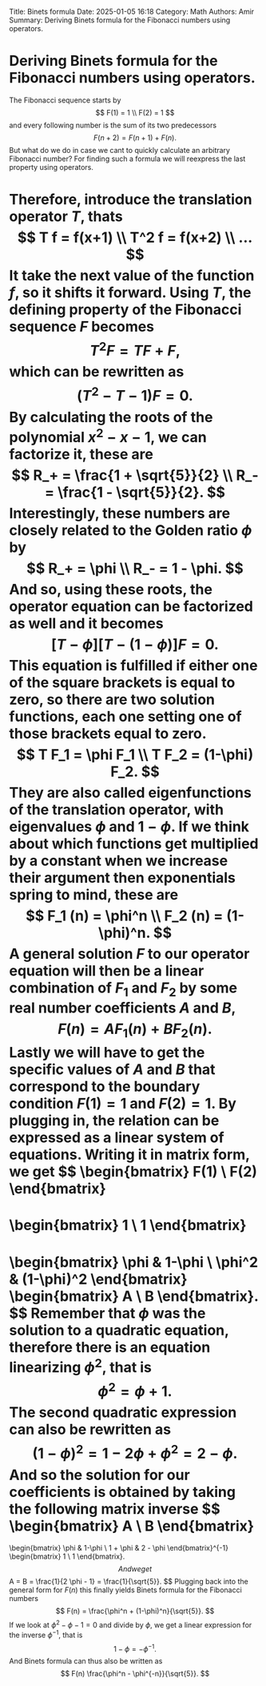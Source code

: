 Title: Binets formulaDate: 2025-01-05 16:18Category: MathAuthors: AmirSummary: Deriving Binets formula for the Fibonacci numbers using operators.# Deriving Binets formula for the Fibonacci numbers using operators.The Fibonacci sequence starts by$$	F(1) = 1 \\	F(2) = 1$$and every following number is the sum of its two predecessors$$	F(n+2) = F(n+1) + F(n).$$But what do we do in case we cant to quickly calculate an arbitrary Fibonacci number? For finding such a formula we will reexpress the last property using operators. Therefore, introduce the translation operator $T$, thats$$	T f = f(x+1) \\	T^2 f = f(x+2) \\	...$$It take the next value of the function $f$, so it shifts it forward. Using $T$, the defining property of the Fibonacci sequence $F$ becomes$$	T^2 F = T F + F,$$which can be rewritten as$$	(T^2 - T - 1) F = 0.$$By calculating the roots of the polynomial $x^2 - x - 1$, we can factorize it, these are$$	R_+ = \frac{1 + \sqrt{5}}{2} \\	R_- = \frac{1 - \sqrt{5}}{2}.$$Interestingly, these numbers are closely related to the Golden ratio $\phi$ by$$	R_+ = \phi \\	R_- = 1 - \phi.$$And so, using these roots, the operator equation can be factorized as well and it becomes$$	[T - \phi][T - (1 - \phi)] F = 0.$$This equation is fulfilled if either one of the square brackets is equal to zero, so there are two solution functions, each one setting one of those brackets equal to zero.$$	T F_1 = \phi F_1 \\	T F_2 = (1-\phi) F_2.$$They are also called eigenfunctions of the translation operator, with eigenvalues $\phi$ and $1- \phi$. If we think about which functions get multiplied by a constant when we increase their argument then exponentials spring to mind, these are$$	F_1 (n) = \phi^n \\	F_2 (n) = (1-\phi)^n.$$A general solution $F$ to our operator equation will then be a linear combination of $F_1$ and $F_2$ by some real number coefficients $A$ and $B$, $$	F(n) = A F_1(n) + B F_2(n).$$Lastly we will have to get the specific values of $A$ and $B$ that correspond to the boundary condition $F(1) = 1$ and $F(2) = 1$. By plugging in, the relation can be expressed as a linear system of equations. Writing it in matrix form, we get$$\begin{bmatrix}F(1) \\F(2)\end{bmatrix}=\begin{bmatrix}1 \\1\end{bmatrix}=\begin{bmatrix}\phi & 1-\phi \\\phi^2 & (1-\phi)^2\end{bmatrix}\begin{bmatrix}A \\B\end{bmatrix}.$$Remember that $\phi$ was the solution to a quadratic equation, therefore there is an equation linearizing $\phi^2$, that is$$	\phi^2 = \phi + 1.$$The second quadratic expression can also be rewritten as$$	(1-\phi)^2 = 1 - 2 \phi + \phi^2 = 2 - \phi.$$And so the solution for our coefficients is obtained by taking the following matrix inverse$$\begin{bmatrix}A \\B\end{bmatrix}=\begin{bmatrix}\phi & 1-\phi \\1 + \phi & 2 - \phi\end{bmatrix}^{-1}\begin{bmatrix}1 \\1\end{bmatrix}.$$And we get$$	A = B = \frac{1}{2 \phi - 1} = \frac{1}{\sqrt{5}}.$$Plugging back into the general form for $F(n)$ this finally yields Binets formula for the Fibonacci numbers $$	F(n) = \frac{\phi^n + (1-\phi)^n}{\sqrt{5}}.$$If we look at $\phi^2 - \phi - 1 = 0$ and divide by $\phi$, we get a linear expression for the inverse $\phi^{-1}$, that is$$	1 - \phi = -\phi^{-1}.$$And Binets formula can thus also be written as$$	F(n) \frac{\phi^n - \phi^{-n}}{\sqrt{5}}.$$